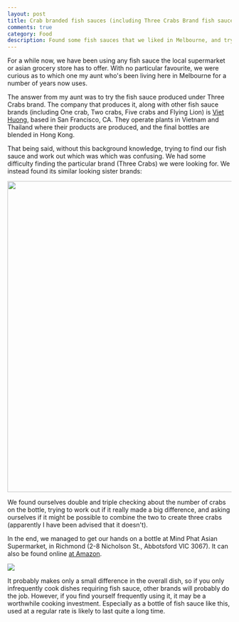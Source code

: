 ```yaml
---
layout: post
title: Crab branded fish sauces (including Three Crabs Brand fish sauce)
comments: true
category: Food
description: Found some fish sauces that we liked in Melbourne, and trying to correlate the number of crabs to the quality of the product
---
```


For a while now, we have been using any fish sauce the local supermarket or asian grocery store has to offer. With no particular favourite, we were curious as to which one my aunt who's been living here in Melbourne for a number of years now uses. 

<!--break-->

The answer from my aunt was to try the fish sauce produced under Three Crabs brand.
The company that produces it, along with other fish sauce brands (including One crab, Two crabs, Five crabs and Flying Lion) is <a href="http://www.viethuong.com.hk">Viet Huong</a>, based in San Francisco, CA. They operate plants in Vietnam and Thailand where their products are produced, and the final bottles are blended in Hong Kong. 

That being said, without this background knowledge, trying to find our fish sauce and work out which was which was confusing. We had some difficulty finding the particular brand (Three Crabs) we were looking for. We instead found its similar looking sister brands:

<img src="http://i.imgur.com/KF0wuyU.jpg" width="700">

We found ourselves double and triple checking about the number of crabs on the bottle, trying to work out if it really made a big difference, and asking ourselves if it might be possible to combine the two to create three crabs (apparently I have been advised that it doesn't).

In the end, we managed to get our hands on a bottle at Mind Phat Asian Supermarket, in Richmond (2-8 Nicholson St., Abbotsford VIC 3067). It can also be found online <a href="http://www.amazon.com/Three-Crabs-Brand-24-Ounce-Bottle/dp/B001OQWK0W">at Amazon</a>.

<img src="http://i.imgur.com/f6380ic.jpg">

It probably makes only a small difference in the overall dish, so if you only infrequently cook dishes requiring fish sauce, other brands will probably do the job. However, if you find yourself frequently using it, it may be a worthwhile cooking investment. Especially as a bottle of fish sauce like this, used at a regular rate is likely to last quite a long time. 
